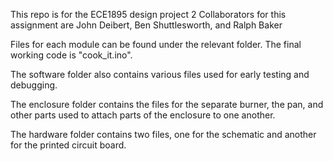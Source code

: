 This repo is for the ECE1895 design project 2
Collaborators for this assignment are John Deibert, Ben Shuttlesworth, and Ralph Baker

Files for each module can be found under the relevant folder. The final working code is "cook_it.ino". 

The software folder also contains various files used for early testing and debugging. 

The enclosure folder contains the files for the separate burner, the pan, and other parts used to attach parts of the enclosure to one another. 

The hardware folder contains two files, one for the schematic and another for the printed circuit board. 
